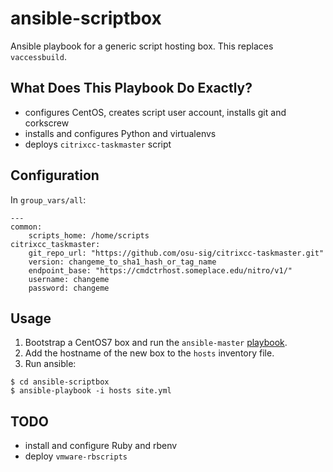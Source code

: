 # ansible-scriptbox

Ansible playbook for a generic script hosting box. This replaces `vaccessbuild`.

## What Does This Playbook Do Exactly?

* configures CentOS, creates script user account, installs git and corkscrew
* installs and configures Python and virtualenvs
* deploys `citrixcc-taskmaster` script

## Configuration

In `group_vars/all`:

```
---
common:
    scripts_home: /home/scripts
citrixcc_taskmaster:
    git_repo_url: "https://github.com/osu-sig/citrixcc-taskmaster.git"
    version: changeme_to_sha1_hash_or_tag_name
    endpoint_base: "https://cmdctrhost.someplace.edu/nitro/v1/"
    username: changeme
    password: changeme
```

## Usage

1. Bootstrap a CentOS7 box and run the `ansible-master` [playbook](https://github.com/osu-itis/ansible-master).
1. Add the hostname of the new box to the `hosts` inventory file.
1. Run ansible:

```
$ cd ansible-scriptbox
$ ansible-playbook -i hosts site.yml
```

## TODO

* install and configure Ruby and rbenv
* deploy `vmware-rbscripts`
